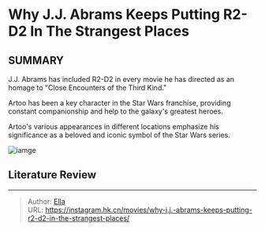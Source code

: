 # Why J.J. Abrams Keeps Putting R2-D2 In The Strangest Places


## SUMMARY 


 

J.J. Abrams has included R2-D2 in every movie he has directed as an homage to &#34;Close Encounters of the Third Kind.&#34;


Artoo has been a key character in the Star Wars franchise, providing constant companionship and help to the galaxy&#39;s greatest heroes.


Artoo&#39;s various appearances in different locations emphasize his significance as a beloved and iconic symbol of the Star Wars series.
            


![iamge](https://static1.srcdn.com/wordpress/wp-content/uploads/2023/07/darth-vader-blasts-r2-d2-in-star-wars-a-new-hope.jpg)

## Literature Review



---

> Author: [Ella](https://instagram.hk.cn/)  
> URL: https://instagram.hk.cn/movies/why-j.j.-abrams-keeps-putting-r2-d2-in-the-strangest-places/  

